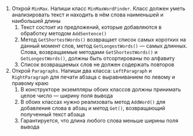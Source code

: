 1. Открой `MinMax`. Напиши класс `MinMaxWordFinder`. Класс должен уметь анализировать текст и находить в нём слова наименьшей и наибольшей длины
   1. Текст состоит из предложений, которые добавляются в обработку методом `AddSentence()`
   2. Метод `GetShortestWords()` возвращает список самых коротких на данный момент слов, метод `GetLongestWords()` — самых длинных. Слова, возвращаемые методами `GetShortestWords()` и `GetLongestWords()`, должны быть отсортированы по алфавиту
   3. Список возвращаемых слов не должен содержать повторов
2. Открой `Paragraphs`. Напиши два класса: `LeftParagraph` и `RightParagraph` для печати абзаца с выравниванием по левому и правому краю
   1. В конструкторе экземпляры обоих классов должны принимать целое число — ширину поля вывода
   2. В обоих классах нужно реализовать метод `AddWord()` для добавления слова в абзац и метод `Get()`, возвращающий полученный текст абзаца
   3. Гарантируется, что длина любого слова меньше ширины поля вывода
